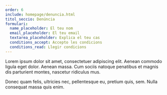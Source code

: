 ```yaml
---
order: 6
include: homepage/denuncia.html
titol_seccio: Denúncia
formulari:
  name_placeholder: El teu nom
  email_placeholder: El teu email
  textarea_placeholder: Explica el teu cas
  conditions_accept: Accepto les condicions
  conditions_read: Llegir condicions
---
```

Lorem ipsum dolor sit amet, consectetuer adipiscing elit. Aenean commodo ligula eget dolor. Aenean massa. Cum sociis natoque penatibus et magnis dis parturient montes, nascetur ridiculus mus.

Donec quam felis, ultricies nec, pellentesque eu, pretium quis, sem. Nulla consequat massa quis enim.
